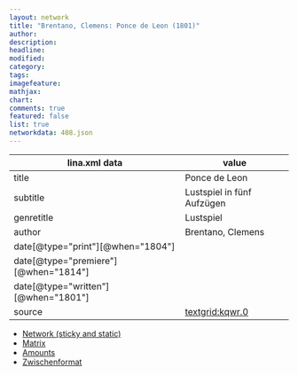 ```yaml
---
layout: network
title: "Brentano, Clemens: Ponce de Leon (1801)"
author:
description:
headline:
modified:
category:
tags:
imagefeature: 
mathjax: 
chart: 
comments: true
featured: false
list: true
networkdata: 408.json
---
```

lina.xml data  | value
------------- | -------------
title|Ponce de Leon
subtitle|Lustspiel in fünf Aufzügen
genretitle|Lustspiel
author|Brentano, Clemens
date[@type="print"][@when="1804"]|
date[@type="premiere"][@when="1814"]|
date[@type="written"][@when="1801"]|
source|[textgrid:kqwr.0](https://textgridlab.org/1.0/tgcrud-public/rest/textgrid:kqwr.0/data)



* [Network (sticky and static)](/linas/network408)
* [Matrix](/linas/matrix408)
* [Amounts](/linas/amount408)
* [Zwischenformat](/linas/lina408 )
